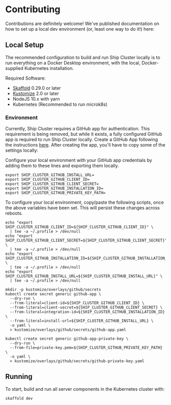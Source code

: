 # Contributing

Contributions are definitely welcome! We've published documentation on how to set up a local dev environment (or, least one way to do it!) here:

## Local Setup

The recommended configuration to build and run Ship Cluster locally is to run everything on a Docker Desktop environment, with the local, Docker-supplied Kubernetes installation.

Required Software:
- [Skaffold](https://skaffold.dev) 0.29.0 or later
- [Kustomize](https://kustomize.io) 2.0 or later
- NodeJS 10.x with yarn
- Kubernetes (Recommended to run microk8s)

### Environment

Currently, Ship Cluster requires a GitHub app for authentication. This requirement is being removed, but while it exists, a fully configured GitHub app is required to run Ship Cluster locally. Create a GitHub App following the instructions [here](https://github.com/replicatedhq/ship-cluster/blob/master/docs/developer/github-app.md). After creating the app, you'll have to copy some of the settings locally:

Configure your local environment with your GitHub app credentials by adding them to these lines and exporting them locally.

```
export SHIP_CLUSTER_GITHUB_INSTALL_URL=
export SHIP_CLUSTER_GITHUB_CLIENT_ID=
export SHIP_CLUSTER_GITHUB_CLIENT_SECRET=
export SHIP_CLUSTER_GITHUB_INSTALLATION_ID=
export SHIP_CLUSTER_GITHUB_PRIVATE_KEY_PATH=
```

To configure your local environment, copy/paste the following scripts, once the above variables have been set. This will persist these changes across reboots.

```
echo "export SHIP_CLUSTER_GITHUB_CLIENT_ID=${SHIP_CLUSTER_GITHUB_CLIENT_ID}" \
  | tee -a ~/.profile > /dev/null
echo "export SHIP_CLUSTER_GITHUB_CLIENT_SECRET=${SHIP_CLUSTER_GITHUB_CLIENT_SECRET}" \
  | tee -a ~/.profile > /dev/null
echo "export SHIP_CLUSTER_GITHUB_INSTALLATION_ID=${SHIP_CLUSTER_GITHUB_INSTALLATION_ID}" \
  | tee -a ~/.profile > /dev/null
echo "export SHIP_CLUSTER_GITHUB_INSTALL_URL=${SHIP_CLUSTER_GITHUB_INSTALL_URL}" \
  | tee -a ~/.profile > /dev/null

mkdir -p kustomize/overlays/github/secrets
kubectl create secret generic github-app \
  --dry-run \
  --from-literal=client-id=${SHIP_CLUSTER_GITHUB_CLIENT_ID} \
  --from-literal=client-secret=${SHIP_CLUSTER_GITHUB_CLIENT_SECRET} \
  --from-literal=integration-id=${SHIP_CLUSTER_GITHUB_INSTALLATION_ID} \
  --from-literal=install-url=${SHIP_CLUSTER_GITHUB_INSTALL_URL} \
  -o yaml \
  > kustomize/overlays/github/secrets/github-app.yaml

kubectl create secret generic github-app-private-key \
  --dry-run \
  --from-file=private-key.pem=${SHIP_CLUSTER_GITHUB_PRIVATE_KEY_PATH} \
  -o yaml \
  > kustomize/overlays/github/secrets/github-private-key.yaml

```

## Running

To start, build and run all server components in the Kubernetes cluster with:

```
skaffold dev
```

